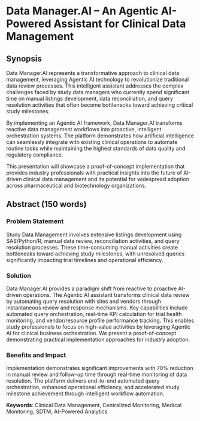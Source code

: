 # Data Manager.AI – An Agentic AI-Powered Assistant for Clinical Data Management

## Synopsis

Data Manager.AI represents a transformative approach to clinical data management, leveraging Agentic AI technology to revolutionize traditional data review processes. This intelligent assistant addresses the complex challenges faced by study data managers who currently spend significant time on manual listings development, data reconciliation, and query resolution activities that often become bottlenecks toward achieving critical study milestones.

By implementing an Agentic AI framework, Data Manager.AI transforms reactive data management workflows into proactive, intelligent orchestration systems. The platform demonstrates how artificial intelligence can seamlessly integrate with existing clinical operations to automate routine tasks while maintaining the highest standards of data quality and regulatory compliance.

This presentation will showcase a proof-of-concept implementation that provides industry professionals with practical insights into the future of AI-driven clinical data management and its potential for widespread adoption across pharmaceutical and biotechnology organizations.

## Abstract (150 words)

### Problem Statement
Study Data Management involves extensive listings development using SAS/Python/R, manual data review, reconciliation activities, and query resolution processes. These time-consuming manual activities create bottlenecks toward achieving study milestones, with unresolved queries significantly impacting trial timelines and operational efficiency.

### Solution
Data Manager.AI provides a paradigm shift from reactive to proactive AI-driven operations. The Agentic AI assistant transforms clinical data review by automating query resolution with sites and vendors through instantaneous review and response mechanisms. Key capabilities include automated query orchestration, real-time KPI calculation for trial health monitoring, and vendor/resource profile performance tracking. This enables study professionals to focus on high-value activities by leveraging Agentic AI for clinical business orchestration. We present a proof-of-concept demonstrating practical implementation approaches for industry adoption.

### Benefits and Impact
Implementation demonstrates significant improvements with 70% reduction in manual review and follow-up time through real-time monitoring of data resolution. The platform delivers end-to-end automated query orchestration, enhanced operational efficiency, and accelerated study milestone achievement through intelligent workflow automation.

**Keywords**: Clinical Data Management, Centralized Monitoring, Medical Monitoring, SDTM, AI-Powered Analytics